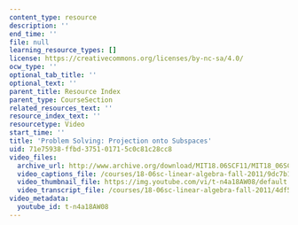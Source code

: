 ```yaml
---
content_type: resource
description: ''
end_time: ''
file: null
learning_resource_types: []
license: https://creativecommons.org/licenses/by-nc-sa/4.0/
ocw_type: ''
optional_tab_title: ''
optional_text: ''
parent_title: Resource Index
parent_type: CourseSection
related_resources_text: ''
resource_index_text: ''
resourcetype: Video
start_time: ''
title: 'Problem Solving: Projection onto Subspaces'
uid: 71e75938-ffbd-3751-0171-5c0c81c28cc8
video_files:
  archive_url: http://www.archive.org/download/MIT18.06SCF11/MIT18_06SC_110706_N1_300k.mp4
  video_captions_file: /courses/18-06sc-linear-algebra-fall-2011/9dc7b19c30515c7a81f0ceea3938a738_t-n4a18AW08.vtt
  video_thumbnail_file: https://img.youtube.com/vi/t-n4a18AW08/default.jpg
  video_transcript_file: /courses/18-06sc-linear-algebra-fall-2011/4df51fb0fea8c14941e59ccf240e4a63_t-n4a18AW08.pdf
video_metadata:
  youtube_id: t-n4a18AW08
---
```

